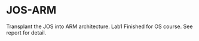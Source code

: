# JOS-ARM
Transplant the JOS into ARM architecture.
Lab1 Finished for OS course. See report for detail.
